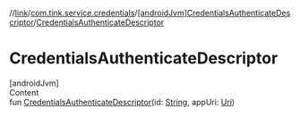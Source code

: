//[link](../../index.md)/[com.tink.service.credentials](../index.md)/[[androidJvm]CredentialsAuthenticateDescriptor](index.md)/[CredentialsAuthenticateDescriptor](-credentials-authenticate-descriptor.md)



# CredentialsAuthenticateDescriptor  
[androidJvm]  
Content  
fun [CredentialsAuthenticateDescriptor](-credentials-authenticate-descriptor.md)(id: [String](https://kotlinlang.org/api/latest/jvm/stdlib/kotlin/-string/index.html), appUri: [Uri](https://developer.android.com/reference/kotlin/android/net/Uri.html))  



